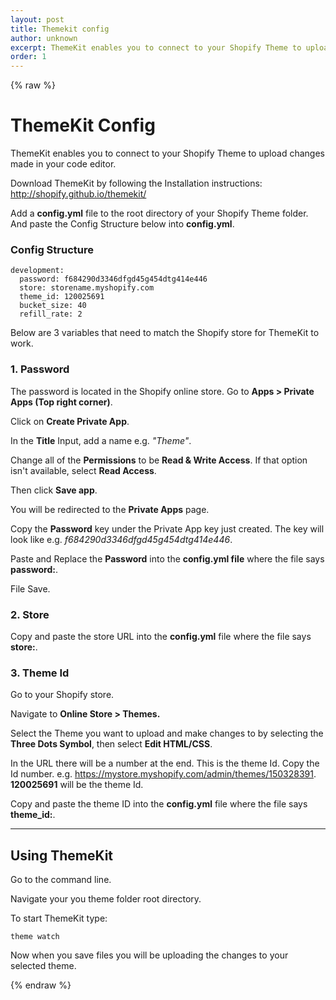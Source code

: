 ```yaml
---
layout: post
title: Themekit config
author: unknown
excerpt: ThemeKit enables you to connect to your Shopify Theme to upload changes made in your code editor.
order: 1
---
```

{% raw %}

# ThemeKit Config

ThemeKit enables you to connect to your Shopify Theme to upload changes made in your code editor.

Download ThemeKit by following the Installation instructions:
http://shopify.github.io/themekit/

Add a **config.yml** file to the root directory of your Shopify Theme folder. And paste the Config Structure below into **config.yml**.


### Config Structure

```
development:
  password: f684290d3346dfgd45g454dtg414e446
  store: storename.myshopify.com
  theme_id: 120025691
  bucket_size: 40
  refill_rate: 2
```

Below are 3 variables that need to match the Shopify store for ThemeKit to work.

### 1. Password
The password is located in the Shopify online store. Go to **Apps > Private Apps (Top right corner)**.

Click on **Create Private App**.

In the **Title** Input, add a name e.g. *"Theme"*.

Change all of the **Permissions** to be **Read & Write Access**. If that option isn't available, select **Read Access**.

Then click **Save app**.

You will be redirected to the **Private Apps** page.

Copy the **Password** key under the Private App key just created.
The key will look like e.g. *f684290d3346dfgd45g454dtg414e446*.

Paste and Replace the **Password** into the **config.yml file** where the file says **password:**.

File Save.


### 2. Store

Copy and paste the store URL into the **config.yml** file where the file says **store:**.

### 3. Theme Id

Go to your Shopify store.

Navigate to **Online Store > Themes.**

Select the Theme you want to upload and make changes to by selecting the **Three Dots Symbol**, then select **Edit HTML/CSS**.

In the URL there will be a number at the end. This is the theme Id. Copy the Id number. e.g. https://mystore.myshopify.com/admin/themes/150328391. **120025691** will be the theme Id.

Copy and paste the theme ID into the **config.yml** file where the file says **theme_id:**.

---
## Using ThemeKit

Go to the command line.

Navigate your you theme folder root directory.

To start ThemeKit type:

```
theme watch
```  

Now when you save files you will be uploading the changes to your selected theme.



{% endraw %}
